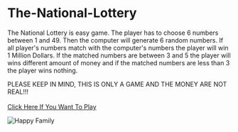 # The-National-Lottery

The National Lottery is easy game. The player has to choose 6 numbers between 1 and 49. Then the computer will generate 6 random numbers. If all player's numbers match with the computer's numbers the player will win 1 Million Dollars. If the matched numbers are between 3 and 5 the player will wins different amount of money and if the matched numbers are less than 3 the player wins nothing.

PLEASE KEEP IN MIND, THIS IS ONLY A GAME AND THE MONEY ARE NOT REAL!!!
<br/>
<br>
[Click Here If You Want To Play](https://replit.com/@HristianBalevsk/The-National-Lottery?v=1)
<br>

![Happy Family](https://user-images.githubusercontent.com/114162692/205388929-9c95c643-4ed6-4fad-a407-27df839a309e.jpg)
